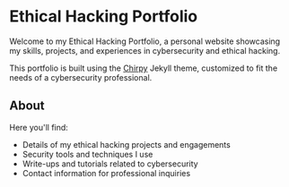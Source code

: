 # Ethical Hacking Portfolio

Welcome to my Ethical Hacking Portfolio, a personal website showcasing my skills, projects, and experiences in cybersecurity and ethical hacking.

This portfolio is built using the [Chirpy](https://github.com/cotes2020/jekyll-theme-chirpy) Jekyll theme, customized to fit the needs of a cybersecurity professional.

## About

Here you'll find:
- Details of my ethical hacking projects and engagements
- Security tools and techniques I use
- Write-ups and tutorials related to cybersecurity
- Contact information for professional inquiries